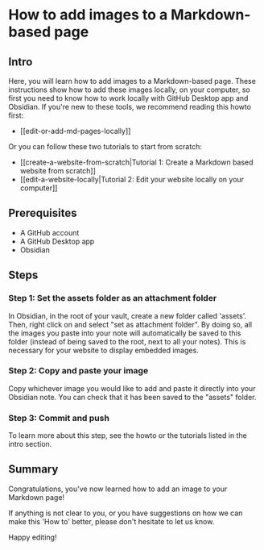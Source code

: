 # How to add images to a Markdown-based page

## Intro

Here, you will learn how to add images to a Markdown-based page. These instructions show how to add these images locally, on your computer, so first you need to know how to work locally with GitHub Desktop app and Obsidian. If you're new to these tools, we recommend reading this howto first:

- [[edit-or-add-md-pages-locally]]

Or you can follow these two tutorials to start from scratch:

- [[create-a-website-from-scratch|Tutorial 1: Create a Markdown based website from scratch]]
- [[edit-a-website-locally|Tutorial 2: Edit your website locally on your computer]]

## Prerequisites

- A GitHub account
- A GitHub Desktop app
- Obsidian

## Steps

### Step 1: Set the assets folder as an attachment folder

In Obsidian, in the root of your vault, create a new folder called 'assets'. Then, right click on and select "set as attachment folder". By doing so, all the images you paste into your note will automatically be saved to this folder (instead of being saved to the root, next to all your notes). This is necessary for your website to display embedded images.

### Step 2: Copy and paste your image

Copy whichever image you would like to add and paste it directly into your Obsidian note. You can check that it has been saved to the "assets" folder.

### Step 3: Commit and push

To learn more about this step, see the howto or the tutorials listed in the intro section.

## Summary

Congratulations, you've now learned how to add an image to your Markdown page!

If anything is not clear to you, or you have suggestions on how we can make this 'How to' better, please don't hesitate to let us know.

Happy editing!
